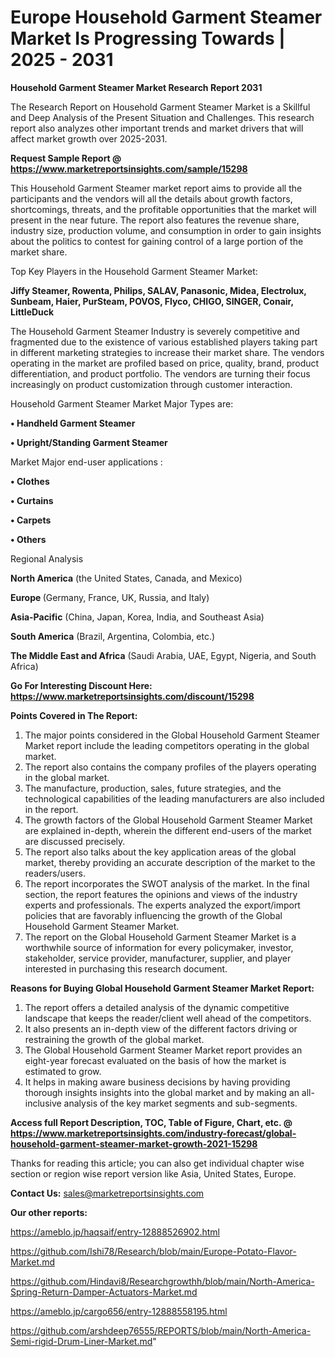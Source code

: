 # Europe Household Garment Steamer Market Is Progressing Towards | 2025 - 2031

<strong>Household Garment Steamer Market Research Report 2031</strong>

The Research Report on Household Garment Steamer Market is a Skillful and Deep Analysis of the Present Situation and Challenges. This research report also analyzes other important trends and market drivers that will affect market growth over 2025-2031.

<strong>Request Sample Report @ <a href=https://www.marketreportsinsights.com/sample/15298>https://www.marketreportsinsights.com/sample/15298</a></strong>

This Household Garment Steamer market report aims to provide all the participants and the vendors will all the details about growth factors, shortcomings, threats, and the profitable opportunities that the market will present in the near future. The report also features the revenue share, industry size, production volume, and consumption in order to gain insights about the politics to contest for gaining control of a large portion of the market share.

Top Key Players in the Household Garment Steamer Market:

<strong>Jiffy Steamer, Rowenta, Philips, SALAV, Panasonic, Midea, Electrolux, Sunbeam, Haier, PurSteam, POVOS, Flyco, CHIGO, SINGER, Conair, LittleDuck</strong>

The Household Garment Steamer Industry is severely competitive and fragmented due to the existence of various established players taking part in different marketing strategies to increase their market share. The vendors operating in the market are profiled based on price, quality, brand, product differentiation, and product portfolio. The vendors are turning their focus increasingly on product customization through customer interaction.

Household Garment Steamer Market Major Types are:

<strong>• Handheld Garment Steamer

• Upright/Standing Garment Steamer</strong>

Market Major end-user applications :

<strong>• Clothes

• Curtains

• Carpets

• Others</strong>

Regional Analysis

</u><strong><b>North America</b></strong> (the United States, Canada, and Mexico)

<strong><b>Europe </b></strong>(Germany, France, UK, Russia, and Italy)

<strong><b>Asia-Pacific</b></strong> (China, Japan, Korea, India, and Southeast Asia)

<strong><b>South America</b></strong> (Brazil, Argentina, Colombia, etc.)

<strong><b>The Middle East and Africa</b></strong> (Saudi Arabia, UAE, Egypt, Nigeria, and South Africa)

<strong>Go For Interesting Discount Here: <a href=https://www.marketreportsinsights.com/discount/15298>https://www.marketreportsinsights.com/discount/15298</a></strong>

<strong>Points Covered in The Report:</strong>
<ol>
  <li>The major points considered in the Global Household Garment Steamer Market report include the leading competitors operating in the global market.</li>
  <li>The report also contains the company profiles of the players operating in the global market.</li>
  <li>The manufacture, production, sales, future strategies, and the technological capabilities of the leading manufacturers are also included in the report.</li>
  <li>The growth factors of the Global Household Garment Steamer Market are explained in-depth, wherein the different end-users of the market are discussed precisely.</li>
  <li>The report also talks about the key application areas of the global market, thereby providing an accurate description of the market to the readers/users.</li>
  <li>The report incorporates the SWOT analysis of the market. In the final section, the report features the opinions and views of the industry experts and professionals. The experts analyzed the export/import policies that are favorably influencing the growth of the Global Household Garment Steamer Market.</li>
  <li>The report on the Global Household Garment Steamer Market is a worthwhile source of information for every policymaker, investor, stakeholder, service provider, manufacturer, supplier, and player interested in purchasing this research document.</li>
</ol>
<strong>Reasons for Buying Global Household Garment Steamer Market Report:</strong>

<ol>
  <li>The report offers a detailed analysis of the dynamic competitive landscape that keeps the reader/client well ahead of the competitors.</li>
  <li>It also presents an in-depth view of the different factors driving or restraining the growth of the global market.</li>
  <li>The Global Household Garment Steamer Market report provides an eight-year forecast evaluated on the basis of how the market is estimated to grow.</li>
  <li>It helps in making aware business decisions by having providing thorough insights insights into the global market and by making an all-inclusive analysis of the key market segments and sub-segments.</li>
</ol>
<strong>Access full Report Description, TOC, Table of Figure, Chart, etc. @ <a href=https://www.marketreportsinsights.com/industry-forecast/global-household-garment-steamer-market-growth-2021-15298>https://www.marketreportsinsights.com/industry-forecast/global-household-garment-steamer-market-growth-2021-15298</a></strong>


Thanks for reading this article; you can also get individual chapter wise section or region wise report version like Asia, United States, Europe.

<strong>Contact Us:</strong>
sales@marketreportsinsights.com

<strong>Our other reports:</strong>

<a href=https://ameblo.jp/haqsaif/entry-12888526902.html>https://ameblo.jp/haqsaif/entry-12888526902.html</a>

<a href=https://github.com/Ishi78/Research/blob/main/Europe-Potato-Flavor-Market.md>https://github.com/Ishi78/Research/blob/main/Europe-Potato-Flavor-Market.md</a>

<a href=https://github.com/Hindavi8/Researchgrowthh/blob/main/North-America-Spring-Return-Damper-Actuators-Market.md>https://github.com/Hindavi8/Researchgrowthh/blob/main/North-America-Spring-Return-Damper-Actuators-Market.md</a>

<a href=https://ameblo.jp/cargo656/entry-12888558195.html>https://ameblo.jp/cargo656/entry-12888558195.html</a>

<a href=https://github.com/arshdeep76555/REPORTS/blob/main/North-America-Semi-rigid-Drum-Liner-Market.md>https://github.com/arshdeep76555/REPORTS/blob/main/North-America-Semi-rigid-Drum-Liner-Market.md</a>"
